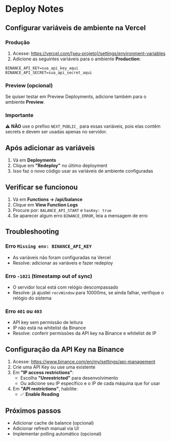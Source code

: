 # Deploy Notes

## Configurar variáveis de ambiente na Vercel

### Produção

1. Acesse: https://vercel.com/[seu-projeto]/settings/environment-variables
2. Adicione as seguintes variáveis para o ambiente **Production**:

```
BINANCE_API_KEY=sua_api_key_aqui
BINANCE_API_SECRET=sua_api_secret_aqui
```

### Preview (opcional)

Se quiser testar em Preview Deployments, adicione também para o ambiente **Preview**.

### Importante

⚠️ **NÃO** use o prefixo `NEXT_PUBLIC_` para essas variáveis, pois elas contêm secrets e devem ser usadas apenas no servidor.

## Após adicionar as variáveis

1. Vá em **Deployments**
2. Clique em **"Redeploy"** no último deployment
3. Isso faz o novo código usar as variáveis de ambiente configuradas

## Verificar se funcionou

1. Vá em **Functions → /api/balance**
2. Clique em **View Function Logs**
3. Procure por: `BALANCE_API_START` e `hasKey: true`
4. Se aparecer algum erro `BINANCE_ERROR`, leia a mensagem de erro

## Troubleshooting

### Erro `Missing env: BINANCE_API_KEY`

- As variáveis não foram configuradas na Vercel
- Resolve: adicionar as variáveis e fazer redeploy

### Erro `-1021` (timestamp out of sync)

- O servidor local está com relógio descompassado
- Resolve: já ajustei `recvWindow` para 10000ms, se ainda falhar, verifique o relógio do sistema

### Erro `401` ou `403`

- API key sem permissão de leitura
- IP não está na whitelist da Binance
- Resolve: conferir permissões da API key na Binance e whitelist de IP

## Configuração da API Key na Binance

1. Acesse: https://www.binance.com/en/my/settings/api-management
2. Crie uma API Key ou use uma existente
3. Em **"IP access restrictions"**:
   - Escolha **"Unrestricted"** para desenvolvimento
   - Ou adicione seu IP específico e o IP de cada máquina que for usar
4. Em **"API restrictions"**, habilite:
   - ✅ **Enable Reading**

## Próximos passos

- Adicionar cache de balance (opcional)
- Adicionar refresh manual via UI
- Implementar polling automático (opcional)

